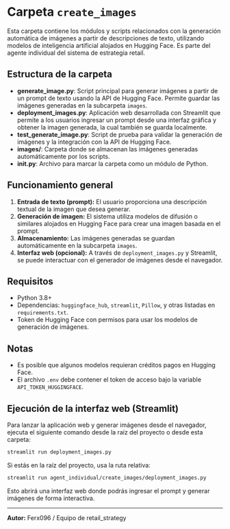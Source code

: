 # Carpeta `create_images`

Esta carpeta contiene los módulos y scripts relacionados con la generación automática de imágenes a partir de descripciones de texto, utilizando modelos de inteligencia artificial alojados en Hugging Face. Es parte del agente individual del sistema de estrategia retail.

## Estructura de la carpeta

- **generate_image.py**: Script principal para generar imágenes a partir de un prompt de texto usando la API de Hugging Face. Permite guardar las imágenes generadas en la subcarpeta `images`.
- **deployment_images.py**: Aplicación web desarrollada con Streamlit que permite a los usuarios ingresar un prompt desde una interfaz gráfica y obtener la imagen generada, la cual también se guarda localmente.
- **test_generate_image.py**: Script de prueba para validar la generación de imágenes y la integración con la API de Hugging Face.
- **images/**: Carpeta donde se almacenan las imágenes generadas automáticamente por los scripts.
- **__init__.py**: Archivo para marcar la carpeta como un módulo de Python.

## Funcionamiento general

1. **Entrada de texto (prompt):** El usuario proporciona una descripción textual de la imagen que desea generar.
2. **Generación de imagen:** El sistema utiliza modelos de difusión o similares alojados en Hugging Face para crear una imagen basada en el prompt.
3. **Almacenamiento:** Las imágenes generadas se guardan automáticamente en la subcarpeta `images`.
4. **Interfaz web (opcional):** A través de `deployment_images.py` y Streamlit, se puede interactuar con el generador de imágenes desde el navegador.

## Requisitos
- Python 3.8+
- Dependencias: `huggingface_hub`, `streamlit`, `Pillow`, y otras listadas en `requirements.txt`.
- Token de Hugging Face con permisos para usar los modelos de generación de imágenes.

## Notas
- Es posible que algunos modelos requieran créditos pagos en Hugging Face.
- El archivo `.env` debe contener el token de acceso bajo la variable `API_TOKEN_HUGGINGFACE`.


## Ejecución de la interfaz web (Streamlit)

Para lanzar la aplicación web y generar imágenes desde el navegador, ejecuta el siguiente comando desde la raíz del proyecto o desde esta carpeta:

```bash
streamlit run deployment_images.py
```

Si estás en la raíz del proyecto, usa la ruta relativa:

```bash
streamlit run agent_individual/create_images/deployment_images.py
```

Esto abrirá una interfaz web donde podrás ingresar el prompt y generar imágenes de forma interactiva.

---

**Autor:** Ferx096 / Equipo de retail_strategy

